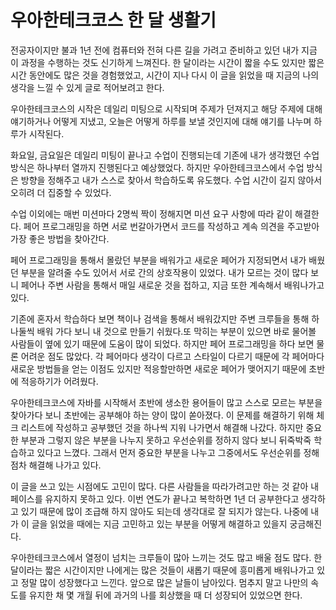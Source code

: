 # 우아한테크코스 한 달 생활기
전공자이지만 불과 1년 전에 컴퓨터와 전혀 다른 길을 가려고 준비하고 있던 내가 지금 이 과정을 수행하는 것도 신기하게 느껴진다. 한 달이라는 시간이 짧을 수도 있지만 짧은 시간 동안에도 많은 것을 경험했었고, 시간이 지나 다시 이 글을 읽었을 때 지금의 나의 생각을 느낄 수 있게 글로 적어보려고 한다.

우아한테크코스의 시작은 데일리 미팅으로 시작되며 주제가 던져지고 해당 주제에 대해 얘기하거나 어떻게 지냈고, 오늘은 어떻게 하루를 보낼 것인지에 대해 얘기를 나누며 하루가 시작된다.

화요일, 금요일은 데일리 미팅이 끝나고 수업이 진행되는데 기존에 내가 생각했던 수업 방식은 하나부터 열까지 진행된다고 예상했었다. 하지만 우아한테크코스에서 수업 방식은 방향을 정해주고 내가 스스로 찾아서 학습하도록 유도했다. 수업 시간이 길지 않아서 오히려 더 집중할 수 있었다.

수업 이외에는 매번 미션마다 2명씩 짝이 정해지면 미션 요구 사항에 따라 같이 해결한다. 페어 프로그래밍을 하면 서로 번갈아가면서 코드를 작성하고 계속 의견을 주고받아 가장 좋은 방법을 찾아간다.

페어 프로그래밍을 통해서 몰랐던 부분을 배워가고 새로운 페어가 지정되면서 내가 배웠던 부분을 알려줄 수도 있어서 서로 간의 상호작용이 있었다. 내가 모르는 것이 많다 보니 페어나 주변 사람을 통해서 매일 새로운 것을 접하고, 지금 또한 계속해서 배워나가고 있다.

기존에 혼자서 학습하다 보면 책이나 검색을 통해서 배워갔지만 주변 크루들을 통해 하나둘씩 배워 가다 보니 내 것으로 만들기 쉬웠다.또 막히는 부분이 있으면 바로 물어볼 사람들이 옆에 있기 때문에 도움이 많이 되었다. 하지만 페어 프로그래밍을 하다 보면 물론 어려운 점도 많았다. 각 페어마다 생각이 다르고 스타일이 다르기 때문에 각 페어마다 새로운 방법들을 얻는 이점도 있지만 적응할만하면 새로운 페어가 맺어지기 때문에 초반에 적응하기가 어려웠다.

우아한테크코스에 자바를 시작해서 초반에 생소한 용어들이 많고 스스로 모르는 부분을 찾아가다 보니 초반에는 공부해야 하는 양이 많이 쏟아졌다. 이 문제를 해결하기 위해 체크 리스트에 작성하고 공부했던 것을 하나씩 지워 나가면서 해결해 나갔다. 하지만 중요한 부분과 그렇지 않은 부분을 나누지 못하고 우선순위를 정하지 않다 보니 뒤죽박죽 학습하고 있다고 느꼈다. 그래서 먼저 중요한 부분을 나누고 그중에서도 우선순위를 정해 점차 해결해 나가고 있다.

이 글을 쓰고 있는 시점에도 고민이 많다. 다른 사람들을 따라가려고만 하는 것 같아 내 페이스를 유지하지 못하고 있다. 이번 연도가 끝나고 복학하면 1년 더 공부한다고 생각하고 있기 때문에 많이 조급해 하지 않아도 되는데 생각대로 잘 되지가 않는다. 나중에 내가 이 글을 읽었을 때에는 지금 고민하고 있는 부분을 어떻게 해결하고 있을지 궁금해진다.

우아한테크코스에서 열정이 넘치는 크루들이 많아 느끼는 것도 많고 배울 점도 많다. 한 달이라는 짧은 시간이지만 나에게는 많은 것들이 새롭기 때문에 흥미롭게 배워나가고 있고 정말 많이 성장했다고 느낀다. 앞으로 많은 날들이 남아있다. 멈추지 말고 나만의 속도를 유지한 채 몇 개월 뒤에 과거의 나를 회상했을 때 더 성장되어 있었으면 한다.

